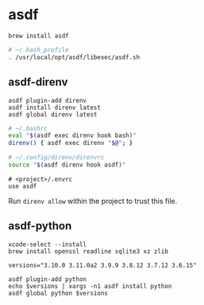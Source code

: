 # asdf
```
brew install asdf
```

```bash
# ~/.bash_profile
. /usr/local/opt/asdf/libexec/asdf.sh
```

## asdf-direnv
```
asdf plugin-add direnv
asdf install direnv latest
asdf global direnv latest
```

```bash
# ~/.bashrc
eval "$(asdf exec direnv hook bash)"
direnv() { asdf exec direnv "$@"; }
```

```bash
# ~/.config/direnv/direnvrc
source "$(asdf direnv hook asdf)"
```

```
# <project>/.envrc
use asdf
```

Run `direnv allow` within the project to trust this file.

## asdf-python
```
xcode-select --install
brew install openssl readline sqlite3 xz zlib

versions="3.10.0 3.11.0a2 3.9.9 3.8.12 3.7.12 3.6.15"

asdf plugin-add python
echo $versions | xargs -n1 asdf install python 
asdf global python $versions
```
